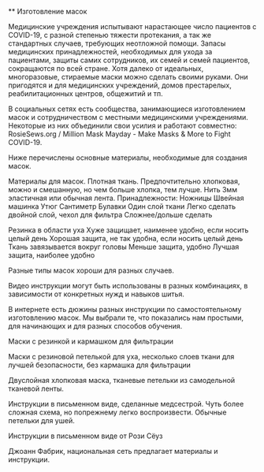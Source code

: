 ** Изготовление масок


Медицинские учреждения испытывают нарастающее число пациентов с COVID-19, с разной степенью тяжести протекания, а так же стандартных случаев, требующих неотложной помощи. Запасы медицинских принадлежностей, необходимых для ухода за пациентами, защиты самих сотрудников, их семей и семей пациентов, сокращаются по всей стране. Хотя далеко от идеальных, многоразовые, стираемые маски можно сделать своими руками. Они пригодятся и для медицинских учреждений, домов престарелых, реабилитационных центров, общежитий и тп.

В социальных сетях есть сообщества, занимающиеся изготовлением масок и сотрудничеством с местными медицинскими учреждениями. Некоторые из них объединили свои усилия и работают совместно: RosieSews.org / Million Mask Mayday - Make Masks & More to Fight COVID-19.

Ниже перечислены основные материалы, необходимые для создания масок.

Материалы для масок.
Плотная ткань. Предпочтительно хлопковая, можно и смешанную, но чем больше хлопка, тем лучше.
Нить
3мм эластичная или обычная лента.
Принадлежности:
Ножницы
Швейная машинка
Утюг
Сантиметр
Булавки
Один слой ткани
Легко сделать двойной слой, чехол для фильтра
Сложнее/дольше сделать

Резинка в области уха	Хуже защищает, наименее удобно, если носить целый день	Хорошая защита, не так удобна, если носить целый день
Ткань завязывается вокруг головы	Меньше защита, удобно	Лучшая защита, наиболее удобно
‍

Разные типы масок хороши для разных случаев.

Видео инструкции могут быть использованы в разных комбинациях, в зависимости от конкретных нужд и навыков шитья. 

В интернете есть дюжины разных инструкции по самостоятельному изготовлению масок. Мы выбрали те, что показались нам простыми, для начинающих и для разных способов обучения.

Маски с резинкой и кармашком для фильтрации

Маски с резиновой петелькой для уха, несколько слоев ткани для лучшей безопасности, без кармашка для фильтрации

Двуслойная хлопковая маска, тканевые петельки из самодельной тканевой ленты.

Инструкции в письменном виде, сделанные медсестрой. Чуть более сложная схема, но попрежнему легко воспроизвести. Обычные петельки для ушей.

Инструкции в письменном виде от Рози Сёуз

Джоанн Фабрик, национальная сеть предлагает материалы и инструкции.
